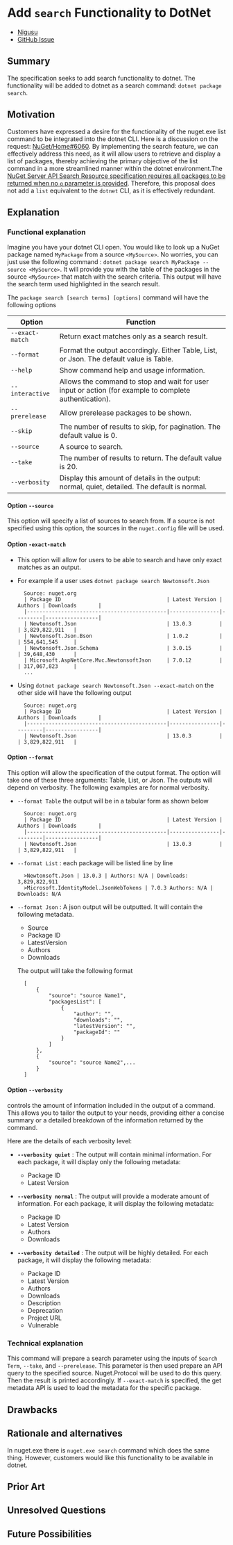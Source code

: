 # **Add `search` Functionality to DotNet**
<!-- Replace `Title` with an appropriate title for your design -->

- [Nigusu](https://github.com/Nigusu-Allehu) <!-- GitHub username link -->
- [GitHub Issue](https://github.com/NuGet/Home/issues/6060) <!-- GitHub Issue link -->

## Summary

<!-- One-paragraph description of the proposal. -->
The specification seeks to add search functionality to dotnet. The functionality will be added to dotnet as a search command: `dotnet package search`.  

## Motivation

<!-- Why are we doing this? What pain points does this solve? What is the expected outcome? -->
Customers have expressed a desire for the functionality of the nuget.exe list command to be integrated into the dotnet CLI. Here is a discussion on the request: [NuGet/Home#6060](https://github.com/NuGet/Home/issues/6060). By implementing the search feature, we can effectively address this need, as it will allow users to retrieve and display a list of packages, thereby achieving the primary objective of the list command in a more streamlined manner within the dotnet environment.The [NuGet Server API Search Resource specification requires all packages to be returned when no `q` parameter is provided](https://learn.microsoft.com/en-us/nuget/api/search-query-service-resource#request-parameters). Therefore, this proposal does not add a `list` equivalent to the `dotnet` CLI, as it is effectively redundant.

## Explanation

### Functional explanation

<!-- Explain the proposal as if it were already implemented and you're teaching it to another person. -->
<!-- Introduce new concepts, functional designs with real life examples, and low-fidelity mockups or  pseudocode to show how this proposal would look. -->
Imagine you have your dotnet CLI open. You would like to look up a NuGet package named `MyPackage` from a source `<MySource>`. No worries, you can just use the following command : `dotnet package search MyPackage --source <MySource>`. It will provide you with the table of the packages in the source `<MySource>` that match with the search criteria. This output will have the search term used highlighted in the search result.

The `package search [search terms] [options]` command will have the following options

| Option           | Function |
|------------------|--------------|
| `--exact-match`  | Return exact matches only as a search result. |
| `--format`       | Format the output accordingly. Either Table, List, or Json. The default value is Table. |
| `--help`         | Show command help and usage information. |
| `--interactive`  | Allows the command to stop and wait for user input or action (for example to complete authentication).|
| `--prerelease`   | Allow prerelease packages to be shown. |
| `--skip`         | The number of results to skip, for pagination. The default value is 0. |
| `--source`       | A source to search. |
| `--take`         | The number of results to return. The default value is 20.|
| `--verbosity`    | Display this amount of details in the output: normal, quiet, detailed. The default is normal. |

#### **Option `--source`**

This option will specify a list of sources to search from. If a source is not specified using this option, the sources in the `nuget.config` file will be used.

#### **Option `-exact-match`**

- This option will allow for users to be able to search and have only exact matches as an output.
- For example if a user uses `dotnet package search Newtonsoft.Json`

        Source: nuget.org
        | Package ID                                  | Latest Version | Authors | Downloads       |
        |---------------------------------------------|----------------|---------|-----------------|
        | Newtonsoft.Json                             | 13.0.3         |         | 3,829,822,911   |
        | Newtonsoft.Json.Bson                        | 1.0.2          |         | 554,641,545     |
        | Newtonsoft.Json.Schema                      | 3.0.15         |         | 39,648,430      |
        | Microsoft.AspNetCore.Mvc.NewtonsoftJson     | 7.0.12         |         | 317,067,823     |
        ...

- Using ``dotnet package search Newtonsoft.Json --exact-match`` on the other side will have the following output

        Source: nuget.org
        | Package ID                                  | Latest Version | Authors | Downloads       |
        |---------------------------------------------|----------------|---------|-----------------|
        | Newtonsoft.Json                             | 13.0.3         |         | 3,829,822,911   |

#### **Option `--format`**

This option will allow the specification of the output format. The option will take one of these three arguments: Table, List, or Json. The outputs will depend on verbosity. The following examples are for normal verbosity.

- `--format Table` the output will be in a tabular form as shown below

        Source: nuget.org
        | Package ID                                  | Latest Version | Authors | Downloads       |
        |---------------------------------------------|----------------|---------|-----------------|
        | Newtonsoft.Json                             | 13.0.3         |         | 3,829,822,911   |
- `--format List` : each package will be listed line by line

        >Newtonsoft.Json | 13.0.3 | Authors: N/A | Downloads: 3,829,822,911
        >Microsoft.IdentityModel.JsonWebTokens | 7.0.3 Authors: N/A | Downloads: N/A

- `--format Json` : A json output will be outputted. It will contain the following metadata.
  - Source
  - Package ID
  - LatestVersion
  - Authors
  - Downloads

  The output will take the following format

        [
            {
                "source": "source Name1",
                "packagesList": [
                    {
                        "author": "",
                        "downloads": "",
                        "latestVersion": "",
                        "packageId": ""
                    }
                ]
            },
            {
                "source": "source Name2",...
            }
        ]

#### Option `--verbosity`

  controls the amount of information included in the output of a command. This allows you to tailor the output to your needs, providing either a concise summary or a detailed breakdown of the information returned by the command. 

Here are the details of each verbosity level:

- **`--verbosity quiet`** : The output will contain minimal information. For each package, it will display only the following metadata:
  - Package ID
  - Latest Version
  
- **`--verbosity normal`** : The output will provide a moderate amount of information. For each package, it will display the following metadata:
  - Package ID
  - Latest Version
  - Authors
  - Downloads
  
- **`--verbosity detailed`** : The output will be highly detailed. For each package, it will display the following metadata:
  - Package ID
  - Latest Version
  - Authors
  - Downloads
  - Description
  - Deprecation
  - Project URL
  - Vulnerable

### Technical explanation

<!-- Explain the proposal in sufficient detail with implementation details, interaction models, and clarification of corner cases. -->
This command will prepare a search parameter using the inputs of  `Search Term`, `--take`, and `--prerelease`.
This parameter is then used prepare an API query to the specified source. Nuget.Protocol will be used to do this query. Then the result is printed accordingly. If `--exact-match` is specified, the get metadata API is used to load the metadata for the specific package.

## Drawbacks

<!-- Why should we not do this? -->

## Rationale and alternatives

<!-- Why is this the best design compared to other designs? -->
<!-- What other designs have been considered and why weren't they chosen? -->
<!-- What is the impact of not doing this? -->
In nuget.exe there is `nuget.exe search` command which does the same thing. However, customers would like this functionality to be available in dotnet.

## Prior Art

<!-- What prior art, both good and bad are related to this proposal? -->
<!-- Do other features exist in other ecosystems and what experience have their community had? -->
<!-- What lessons from other communities can we learn from? -->
<!-- Are there any resources that are relevant to this proposal? -->

## Unresolved Questions

<!-- What parts of the proposal do you expect to resolve before this gets accepted? -->
<!-- What parts of the proposal need to be resolved before the proposal is stabilized? -->
<!-- What related issues would you consider out of scope for this proposal but can be addressed in the future? -->

## Future Possibilities

<!-- What future possibilities can you think of that this proposal would help with? -->

